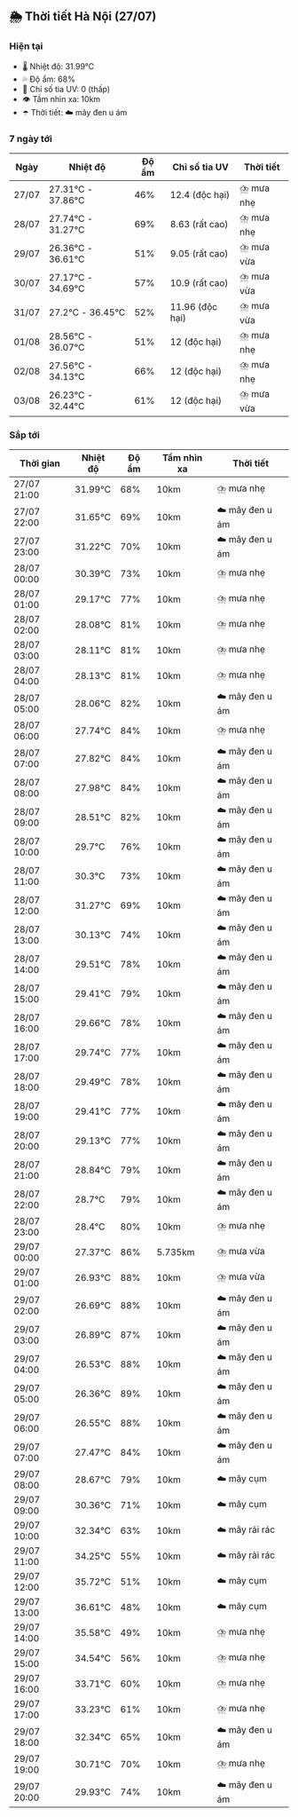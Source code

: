 ## 🌦️ Thời tiết Hà Nội (27/07)

### Hiện tại

- 🌡️ Nhiệt độ: 31.99℃
- 💦 Độ ẩm: 68%
- 🌟 Chỉ số tia UV: 0 (thấp)
- 👁️ Tầm nhìn xa: 10km
- ☂️ Thời tiết: ☁️ mây đen u ám

### 7 ngày tới

| Ngày | Nhiệt độ | Độ ẩm | Chỉ số tia UV | Thời tiết |
| --- | --- | --- | --- | --- |
| 27/07 | 27.31℃ - 37.86℃ | 46% | 12.4 (độc hại) | ⛈️ mưa nhẹ |
| 28/07 | 27.74℃ - 31.27℃ | 69% | 8.63 (rất cao) | ⛈️ mưa nhẹ |
| 29/07 | 26.36℃ - 36.61℃ | 51% | 9.05 (rất cao) | ⛈️ mưa vừa |
| 30/07 | 27.17℃ - 34.69℃ | 57% | 10.9 (rất cao) | ⛈️ mưa vừa |
| 31/07 | 27.2℃ - 36.45℃ | 52% | 11.96 (độc hại) | ⛈️ mưa vừa |
| 01/08 | 28.56℃ - 36.07℃ | 51% | 12 (độc hại) | ⛈️ mưa nhẹ |
| 02/08 | 27.56℃ - 34.13℃ | 66% | 12 (độc hại) | ⛈️ mưa nhẹ |
| 03/08 | 26.23℃ - 32.44℃ | 61% | 12 (độc hại) | ⛈️ mưa vừa |

### Sắp tới

| Thời gian | Nhiệt độ | Độ ẩm | Tầm nhìn xa | Thời tiết |
| --- | --- | --- | --- | --- |
| 27/07 21:00 | 31.99℃ | 68% | 10km | ⛈️ mưa nhẹ |
| 27/07 22:00 | 31.65℃ | 69% | 10km | ☁️ mây đen u ám |
| 27/07 23:00 | 31.22℃ | 70% | 10km | ☁️ mây đen u ám |
| 28/07 00:00 | 30.39℃ | 73% | 10km | ⛈️ mưa nhẹ |
| 28/07 01:00 | 29.17℃ | 77% | 10km | ⛈️ mưa nhẹ |
| 28/07 02:00 | 28.08℃ | 81% | 10km | ⛈️ mưa nhẹ |
| 28/07 03:00 | 28.11℃ | 81% | 10km | ⛈️ mưa nhẹ |
| 28/07 04:00 | 28.13℃ | 81% | 10km | ⛈️ mưa nhẹ |
| 28/07 05:00 | 28.06℃ | 82% | 10km | ☁️ mây đen u ám |
| 28/07 06:00 | 27.74℃ | 84% | 10km | ⛈️ mưa nhẹ |
| 28/07 07:00 | 27.82℃ | 84% | 10km | ☁️ mây đen u ám |
| 28/07 08:00 | 27.98℃ | 84% | 10km | ☁️ mây đen u ám |
| 28/07 09:00 | 28.51℃ | 82% | 10km | ☁️ mây đen u ám |
| 28/07 10:00 | 29.7℃ | 76% | 10km | ☁️ mây đen u ám |
| 28/07 11:00 | 30.3℃ | 73% | 10km | ☁️ mây đen u ám |
| 28/07 12:00 | 31.27℃ | 69% | 10km | ☁️ mây đen u ám |
| 28/07 13:00 | 30.13℃ | 74% | 10km | ☁️ mây đen u ám |
| 28/07 14:00 | 29.51℃ | 78% | 10km | ☁️ mây đen u ám |
| 28/07 15:00 | 29.41℃ | 79% | 10km | ☁️ mây đen u ám |
| 28/07 16:00 | 29.66℃ | 78% | 10km | ☁️ mây đen u ám |
| 28/07 17:00 | 29.74℃ | 77% | 10km | ☁️ mây đen u ám |
| 28/07 18:00 | 29.49℃ | 78% | 10km | ☁️ mây đen u ám |
| 28/07 19:00 | 29.41℃ | 77% | 10km | ☁️ mây đen u ám |
| 28/07 20:00 | 29.13℃ | 77% | 10km | ☁️ mây đen u ám |
| 28/07 21:00 | 28.84℃ | 79% | 10km | ☁️ mây đen u ám |
| 28/07 22:00 | 28.7℃ | 79% | 10km | ☁️ mây đen u ám |
| 28/07 23:00 | 28.4℃ | 80% | 10km | ⛈️ mưa nhẹ |
| 29/07 00:00 | 27.37℃ | 86% | 5.735km | ⛈️ mưa vừa |
| 29/07 01:00 | 26.93℃ | 88% | 10km | ⛈️ mưa vừa |
| 29/07 02:00 | 26.69℃ | 88% | 10km | ☁️ mây đen u ám |
| 29/07 03:00 | 26.89℃ | 87% | 10km | ☁️ mây đen u ám |
| 29/07 04:00 | 26.53℃ | 88% | 10km | ☁️ mây đen u ám |
| 29/07 05:00 | 26.36℃ | 89% | 10km | ☁️ mây đen u ám |
| 29/07 06:00 | 26.55℃ | 88% | 10km | ☁️ mây đen u ám |
| 29/07 07:00 | 27.47℃ | 84% | 10km | ☁️ mây đen u ám |
| 29/07 08:00 | 28.67℃ | 79% | 10km | ☁️ mây cụm |
| 29/07 09:00 | 30.36℃ | 71% | 10km | ☁️ mây cụm |
| 29/07 10:00 | 32.34℃ | 63% | 10km | ☁️ mây rải rác |
| 29/07 11:00 | 34.25℃ | 55% | 10km | ☁️ mây rải rác |
| 29/07 12:00 | 35.72℃ | 51% | 10km | ☁️ mây cụm |
| 29/07 13:00 | 36.61℃ | 48% | 10km | ☁️ mây cụm |
| 29/07 14:00 | 35.58℃ | 49% | 10km | ⛈️ mưa nhẹ |
| 29/07 15:00 | 34.54℃ | 56% | 10km | ⛈️ mưa nhẹ |
| 29/07 16:00 | 33.71℃ | 60% | 10km | ⛈️ mưa nhẹ |
| 29/07 17:00 | 33.23℃ | 61% | 10km | ⛈️ mưa nhẹ |
| 29/07 18:00 | 32.34℃ | 65% | 10km | ☁️ mây đen u ám |
| 29/07 19:00 | 30.71℃ | 70% | 10km | ⛈️ mưa nhẹ |
| 29/07 20:00 | 29.93℃ | 74% | 10km | ☁️ mây đen u ám |
